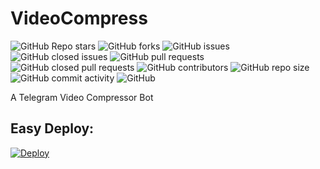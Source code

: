 # VideoCompress
![GitHub Repo stars](https://img.shields.io/github/stars/Dark-super-me/KajujComp?color=blue&style=flat)
![GitHub forks](https://img.shields.io/github/forks/Dark-super-me/KajujComp?color=green&style=flat)
![GitHub issues](https://img.shields.io/github/issues/Dark-super-me/KajujComp)
![GitHub closed issues](https://img.shields.io/github/issues-closed/Dark-super-me/KajujComp)
![GitHub pull requests](https://img.shields.io/github/issues-pr/Dark-super-me/KajujuComp)
![GitHub closed pull requests](https://img.shields.io/github/issues-pr-closed/Dark-super-me/KajujComp)
![GitHub contributors](https://img.shields.io/github/contributors/Dark-super-me/KajujComp?style=flat)
![GitHub repo size](https://img.shields.io/github/repo-size/Dark-super-me/KajujComp?color=red)
![GitHub commit activity](https://img.shields.io/github/commit-activity/m/Dark-super-me/VideoCompress)
![GitHub](https://img.shields.io/github/license/AbirHasan2005/VideoCompress)



A Telegram Video Compressor Bot 


## Easy Deploy:
[![Deploy](https://www.herokucdn.com/deploy/button.svg)](https://dashboard.heroku.com/new?button-url=https%3A%2F%2Fgithub.com%2FDark-super-me%2FKajujComp&template=https%3A%2F%2Fgithub.com%2FDark-super-me%2FKajujComp)



